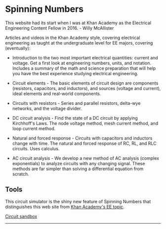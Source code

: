 # Spinning Numbers

This website had its start when I was at Khan Academy as the Electrical Engineering Content Fellow in 2016. - Willy McAllister

Articles and videos in the Khan Academy style, covering electrical engineering as taught at the undergraduate level for EE majors, covering (eventually):

* Introduction to the two most important electrical quantities: current and voltage. Get a first look at engineering numbers, units, and notation. Includes a summary of the math and science preparation that will help you have the best experience studying electrical engineering.

* Circuit elements - The basic elements of circuit design are components (resistors, capacitors, and inductors), and sources (voltage and current), ideal elements and real-world components.

* Circuits with resistors - Series and parallel resistors, delta-wye networks, and the voltage divider.

* DC circuit analysis - Find the state of a DC circuit by applying Kirchhoff's Laws. The node voltage method, mesh current method, and loop current method.

* Natural and forced response - Circuits with capacitors and inductors change with time. The natural and forced response of RC, RL, and RLC circuits. Uses calculus.

* AC circuit analysis - We develop a new method of AC analysis (complex exponentials) to analyze circuits with any changing signal. These methods are far simpler than solving a differential equation from scratch.

## Tools

This circuit simulator is the shiny new feature of Spinning Numbers that distinguishes this web site from [Khan Academy's EE topic](https://www.khanacademy.org/science/electrical-engineering).

[Circuit sandbox](a/circuit-sandbox.html)

----


